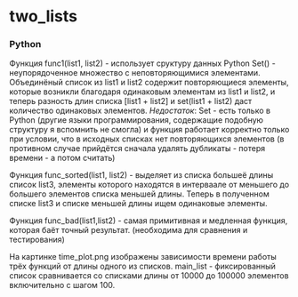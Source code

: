 # two_lists

### Python
Функция func1(list1, list2) - использует сруктуру данных Python Set() - неупорядоченное множество с неповторяющимися элементами. Объединёный список из list1 и list2 содержит повторяющиеся элементы, которые возникли благодаря одинаковым элементам из list1 и list2, и теперь разность длин списка [list1 + list2] и set(list1 + list2) даст количество одинаковых элементов. *Недостаток*: Set - есть только в Python (другие языки программирования, содержащие подобную структуру я вспомнить не смогла) и функция работает корректно только при условии, что в исходных списках нет повторяющихся элементов (в противном случае прийдётся сначала удалять дубликаты - потеря времени - а потом считать)

Функция func_sorted(list1, list2) - выделяет из списка большеё длины список list3, элементы которого находятся в интерваале от меньшего до большего элементов списка меньшей длины. Теперь в полученном списке list3 и списке меньшей длины ищем одинаковые элементы.

Функция func_bad(list1,list2) - самая примитивная и медленная функция, которая баёт точный результат. (необходима для сравнения и тестирования)

На картинке time_plot.png изображены зависимости времени работы трёх функций от длины одного из списков. main_list - фиксированный список сравнивается со списками длины от 10000  до 100000 элементов включительно с шагом 100.  
